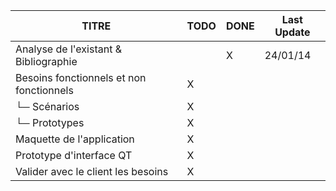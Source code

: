 | TITRE                                     | TODO | DONE | Last Update |
|-------------------------------------------|------|------|-------------|
| Analyse de l'existant & Bibliographie     |      |  X   | 24/01/14    |
| Besoins fonctionnels et non fonctionnels  |  X   |      |             |
| └─ Scénarios  				                    |  X   |      |             |
| └─ Prototypes  				                    |  X   |      |             |
| Maquette de l'application                 |  X   |      |             |
| Prototype d'interface QT                  |  X   |      |             |
| Valider avec le client les besoins        |  X   |      |             |
